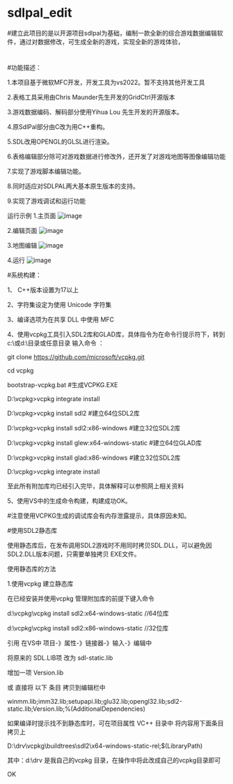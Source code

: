 # sdlpal_edit
#建立此项目的是以开源项目sdlpal为基础，编制一款全新的综合游戏数据编辑软件，通过对数据修改，可生成全新的游戏，实现全新的游戏体验，
#
#功能描述：

1.本项目基于微软MFC开发，开发工具为vs2022。暂不支持其他开发工具

2.表格工具采用由Chris Maunder先生开发的GridCtrl开源版本

3.游戏数据编码、解码部分使用Yihua Lou 先生开发的开源版本。

4.原SdlPal部分由C改为用C++重构。

5.SDL改用OPENGL的GLSL进行渲染。

6.表格编辑部分除可对游戏数据进行修改外，还开发了对游戏地图等图像编辑功能

7.实现了游戏脚本编辑功能。

8.同时适应对SDLPAL两大基本原生版本的支持。

9.实现了游戏调试和运行功能

运行示例
1.主页面
![image](https://github.com/wd22222222/sdlpal_edit/assets/63216297/40be8df2-272e-4505-80c4-5b4abec0131a)

2.编辑页面
![image](https://github.com/wd22222222/sdlpal_edit/assets/63216297/bdb2c6a3-5b2b-4305-bf03-a500c581761d)

3.地图编辑
![image](https://github.com/wd22222222/sdlpal_edit/assets/63216297/3d23d35c-b7bf-4695-b100-b9fa178dfbd3)

4.运行
![image](https://github.com/wd22222222/sdlpal_edit/assets/63216297/afc8a2c7-99fb-4ef4-9cfa-833f0fb173f3)

#系统构建：

1、 C++版本设置为17以上

2、字符集设定为使用 Unicode 字符集

3、编译选项为在共享 DLL 中使用 MFC

4、使用vcpkg工具引入SDL2库和GLAD库，具体指令为在命令行提示符下，转到c:\或d:\目录或任意目录 
输入命令 ：

git clone https://github.com/microsoft/vcpkg.git

cd vcpkg

bootstrap-vcpkg.bat 
#生成VCPKG.EXE

D:\vcpkg>vcpkg  integrate install

D:\vcpkg>vcpkg install sdl2
#建立64位SDL2库

D:\vcpkg>vcpkg install sdl2:x86-windows 
#建立32位SDL2库

D:\vcpkg>vcpkg install glew:x64-windows-static 
#建立64位GLAD库

D:\vcpkg>vcpkg install glad:x86-windows 
#建立32位SDL2库

D:\vcpkg>vcpkg integrate install

至此所有附加库均已经引入完毕，具体解释可以参照网上相关资料

5、使用VS中的生成命令构建，构建成功OK。

#注意使用VCPKG生成的调试库会有内存泄露提示，具体原因未知。

#使用SDL2静态库

使用静态库后，在发布调用SDL2游戏时不用同时拷贝SDL.DLL，可以避免因SDL2.DLL版本问题，只需要单独拷贝 EXE文件。

使用静态库的方法

1.使用vcpkg 建立静态库

在已经安装并使用vcpkg 管理附加库的前提下键入命令

d:\vcpkg\vcpkg install sdl2:x64-windows-static //64位库

d:\vcpkg\vcpkg install sdl2:x86-windows-static //32位库

引用 在VS中 项目-》属性-》链接器-》输入-》编辑中 

将原来的 SDL.LIB项 改为 sdl-static.lib

增加一项  Version.lib

或 直接将 以下 条目 拷贝到编辑栏中

winmm.lib;imm32.lib;setupapi.lib;glu32.lib;opengl32.lib;sdl2-static.lib;Version.lib;%(AdditionalDependencies)

如果编译时提示找不到静态库时，可在项目属性 VC++ 目录中 将内容用下面条目拷贝上

D:\drv\vcpkg\buildtrees\sdl2\x64-windows-static-rel;$(LibraryPath)

其中：d:\drv 是我自己的vcpkg 目录，在操作中将此改成自己的vcpkg目录即可

OK






